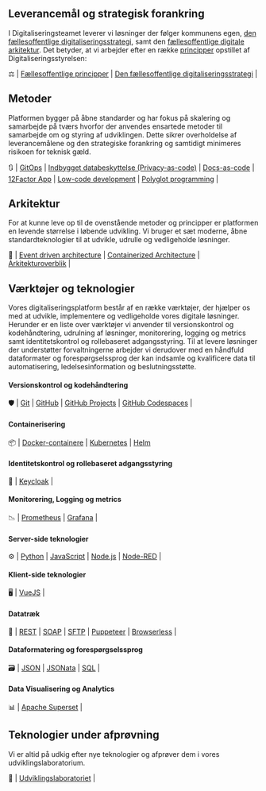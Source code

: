 ## Leverancemål og strategisk forankring

I Digitaliseringsteamet leverer vi løsninger der følger kommunens egen, [den fællesoffentlige digitaliseringsstrategi](https://digst.dk/strategier/den-faellesoffentlige-digitaliseringsstrategi/), samt den [fællesoffentlige digitale arkitektur](https://arkitektur.digst.dk/principper-og-regler). Det betyder, at vi arbejder efter en række [principper](https://arkitektur.digst.dk/principper-og-regler) opstillet af Digitaliseringsstyrelsen: 

⚖️ | [Fællesoffentlige principper](https://arkitektur.digst.dk/principper-og-regler) | [Den fællesoffentlige digitaliseringsstrategi](https://digst.dk/strategier/den-faellesoffentlige-digitaliseringsstrategi/) |

## Metoder 

Platformen bygger på åbne standarder og har fokus på skalering og samarbejde på tværs hvorfor der anvendes ensartede metoder til samarbejde om og styring af udviklingen.
Dette sikrer overholdelse af leverancemålene og den strategiske forankring og samtidigt minimeres risikoen for teknisk gæld.

🔃 | [GitOps](https://www.weave.works/technologies/gitops/) | [Indbygget databeskyttelse (Privacy-as-code)](https://sikkerdigital.dk/myndighed/databeskyttelse-og-gdpr/indbygget-databeskyttelse) | [Docs-as-code](https://www.writethedocs.org/guide/docs-as-code/) | [12Factor App](https://12factor.net/) | [Low-code development](https://architectelevator.com/architecture/low-code-no-code/) | [Polyglot programming](https://www.techtarget.com/searchsoftwarequality/definition/polyglot-programming) |

## Arkitektur

For at kunne leve op til de ovenstående metoder og principper er platformen en levende størrelse i løbende udvikling. Vi bruger et sæt moderne, åbne standardteknologier til at udvikle, udrulle og vedligeholde løsninger.

📐 | [Event driven architecture](https://en.wikipedia.org/wiki/Event-driven_architecture) | [Containerized Architecture](https://www.aquasec.com/cloud-native-academy/container-security/containerized-architecture/) | [Arkitekturoverblik](arkitektur-overblik.md) | 

## Værktøjer og teknologier

Vores digitaliseringsplatform består af en række værktøjer, der hjælper os med at udvikle, implementere og vedligeholde vores digitale løsninger. Herunder er en liste over værktøjer vi anvender til versionskontrol og kodehåndtering, udrulning af løsninger, monitorering, logging og metrics samt identitetskontrol og rollebaseret adgangsstyring. 
Til at levere løsninger der understøtter forvaltningerne arbejder vi derudover med en håndfuld dataformater og forespørgselssprog der kan indsamle og kvalificere data til automatisering, ledelsesinformation og beslutningsstøtte.

#### Versionskontrol og kodehåndtering
🛡️ | [Git](https://git-scm.com/) | [GitHub](https://github.com/) | [GitHub Projects](https://docs.github.com/en/repositories/organizing-your-repository-with-projects/about-project-boards) | [GitHub Codespaces](https://github.com/features/codespaces) |

#### Containerisering
📦 | [Docker-containere](https://www.docker.com/resources/what-container) | [Kubernetes](https://kubernetes.io/) | [Helm](https://helm.sh/)

#### Identitetskontrol og rollebaseret adgangsstyring
🔑 | [Keycloak](https://www.keycloak.org/) |

#### Monitorering, Logging og metrics
📉 | [Prometheus](https://prometheus.io/) | [Grafana](https://grafana.com/oss/) |

#### Server-side teknologier
⚙️ | [Python](https://www.python.org/) | [JavaScript](https://developer.mozilla.org/da/docs/Web/JavaScript) | [Node.js](https://nodejs.org/) | [Node-RED](https://nodered.org/) |

#### Klient-side teknologier
🖥️ | [VueJS](https://vuejs.org/) |

#### Datatræk
🔀 | [REST](https://restfulapi.net/) | [SOAP](https://www.w3.org/TR/soap/) | [SFTP](https://en.wikipedia.org/wiki/SSH_File_Transfer_Protocol) | [Puppeteer](https://pptr.dev/) | [Browserless](https://www.browserless.io/) |

####  Dataformatering og forespørgselssprog
🗃️ | [JSON](https://www.json.org/json-da.html) | [JSONata](https://jsonata.org/) | [SQL](https://en.wikipedia.org/wiki/SQL) |

#### Data Visualisering og Analytics
📊 | [Apache Superset](https://superset.apache.org/) |

## Teknologier under afprøvning

Vi er altid på udkig efter nye teknologier og afprøver dem i vores udviklingslaboratorium.

🧪 | [Udviklingslaboratoriet](udviklingslaboratorie.md) |
